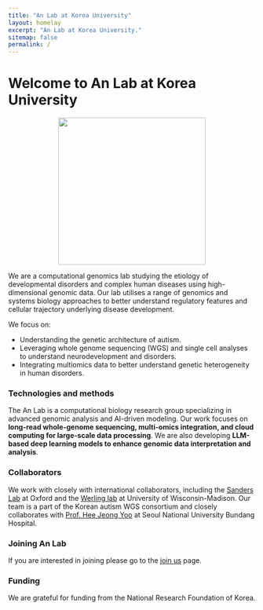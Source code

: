 ```yaml
---
title: "An Lab at Korea University"
layout: homelay
excerpt: "An Lab at Korea University."
sitemap: false
permalink: /
---
```


# Welcome to An Lab at Korea University

<p align="center">
  <img src="{{ site.url }}{{ site.baseurl }}/images/logopic/Logo2025-AnLab.png" width="300px">
</p>


We are a computational genomics lab studying the etiology of developmental disorders and complex human diseases using high-dimensional genomic data. Our lab utilises a range of genomics and systems biology approaches to better understand regulatory features and cellular trajectory underlying disease development. 

We focus on:

- Understanding the genetic architecture of autism.
- Leveraging whole genome sequencing (WGS) and single cell analyses to understand neurodevelopment and disorders.
- Integrating multiomics data to better understand genetic heterogeneity in human disorders.

### Technologies and methods
The An Lab is a computational biology research group specializing in advanced genomic analysis and AI-driven modeling. Our work focuses on **long-read whole-genome sequencing, multi-omics integration, and cloud computing for large-scale data processing**. We are also developing **LLM-based deep learning models to enhance genomic data interpretation and analysis**.

### Collaborators
We work with closely with international collaborators, including the [Sanders Lab](http://sanderslab.ucsf.edu) at Oxford and the [Werling lab](https://werling.genetics.wisc.edu/) at University of Wisconsin-Madison. Our team is a part of the Korean autism WGS consortium and closely collaborates with [Prof. Hee Jeong Yoo](https://www.snubh.org/medical/drIntroduce.do?sDpCd=NP&sDpCdDtl=NP&sDrSid=1000643&sDrStfNo=00978&sDpTp=) at Seoul National University Bundang Hospital. 

### Joining An Lab
If you are interested in joining please go to the [join us](recruitment) page.

### Funding
We are grateful for funding from the National Research Foundation of Korea.

